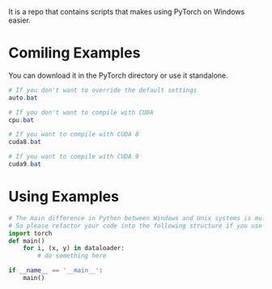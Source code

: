 It is a repo that contains scripts that makes using PyTorch on Windows easier.

# Comiling Examples
You can download it in the PyTorch directory or use it standalone.
```Powershell
# If you don't want to override the default settings
auto.bat

# If you don't want to compile with CUDA
cpu.bat

# If you want to compile with CUDA 8
cuda8.bat

# If you want to compile with CUDA 9
cuda9.bat

```

# Using Examples
```Python
# The main difference in Python between Windows and Unix systems is multiprocessing
# So please refactor your code into the following structure if you use DataLoader
import torch
def main()
    for i, (x, y) in dataloader:
        # do something here

if __name__ == '__main__':
    main()
```